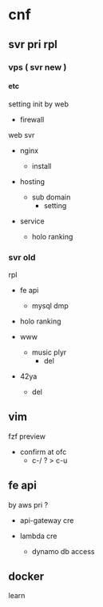 
# cnf


## svr pri rpl

### vps ( svr new )

#### etc

setting init by web
- firewall


web svr
- nginx
  - install

- hosting
  - sub domain
    - setting

- service
  - holo ranking


### svr old

rpl

- fe api
  - mysql dmp

- holo ranking

- www
  - music plyr
    - del

- 42ya
  - del


## vim

fzf preview
- confirm at ofc
  - c-/ ? > c-u


## fe api

by aws pri ?
- api-gateway cre

- lambda cre
  - dynamo db access


## docker

learn



